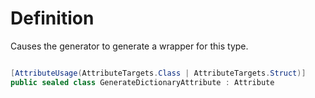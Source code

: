 # Definition
Causes the generator to generate a wrapper for this type.

```C#

[AttributeUsage(AttributeTargets.Class | AttributeTargets.Struct)]
public sealed class GenerateDictionaryAttribute : Attribute

```
